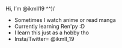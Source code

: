 Hi, I’m @ikmll19 ^^)/
- Sometimes I watch anime or read manga
- Currently learning Ren'py :D
- I learn this just as a hobby tho
- Insta/Twitter= @ikmll_19

<!---
ikmll19/ikmll19 is a ✨ special ✨ repository because its `README.md` (this file) appears on your GitHub profile.
You can click the Preview link to take a look at your changes.
--->
